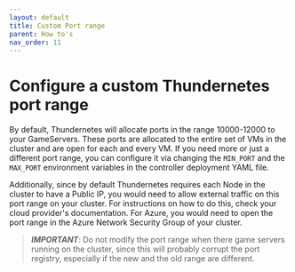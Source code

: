 ```yaml
---
layout: default
title: Custom Port range
parent: How to's
nav_order: 11
---
```


# Configure a custom Thundernetes port range

By default, Thundernetes will allocate ports in the range 10000-12000 to your GameServers. These ports are allocated to the entire set of VMs in the cluster and are open for each and every VM. If you need more or just a different port range, you can configure it via changing the `MIN_PORT` and the `MAX_PORT` environment variables in the controller deployment YAML file.

Additionally, since by default Thundernetes requires each Node in the cluster to have a Public IP, you would need to allow external traffic on this port range on your cluster. For instructions on how to do this, check your cloud provider's documentation. For Azure, you would need to open the port range in the Azure Network Security Group of your cluster.

> _**IMPORTANT**_: Do not modify the port range when there game servers running on the cluster, since this will probably corrupt the port registry, especially if the new and the old range are different.